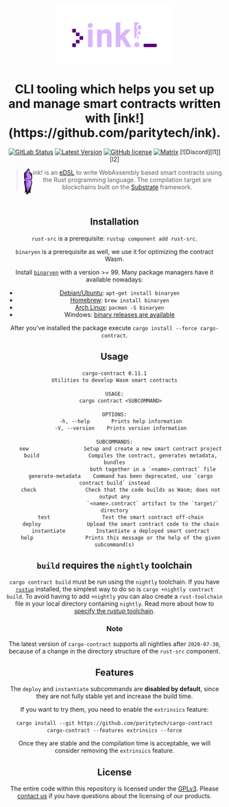 <div align="center">
    <img src="./.images/cargo-contract-color.svg" alt="ink!" height="136" />
<h1 align="center">
    CLI tooling which helps you set up and manage smart contracts written with
    [ink!](https://github.com/paritytech/ink).
</h1>

[![GitLab Status](https://gitlab.parity.io/parity/cargo-contract/badges/master/pipeline.svg)](https://gitlab.parity.io/parity/cargo-contract/pipelines)
[![Latest Version](https://img.shields.io/crates/v/cargo-contract.svg)](https://crates.io/crates/cargo-contract)
[![GitHub license](https://img.shields.io/github/license/paritytech/cargo-contract)](LICENSE) 
[![Matrix][k1]][k2]
[![Discord][l1]][l2]

[k1]: https://img.shields.io/badge/matrix-chat-brightgreen.svg?style=flat
[k2]: https://riot.im/app/#/room/#ink:matrix.parity.io

> <img src="./.images/ink-squid.svg" alt="squink, the ink! mascot" style="vertical-align: middle" align="left" height="60" />ink! is an [eDSL](https://wiki.haskell.org/Embedded_domain_specific_language) to write WebAssembly based smart contracts using the Rust programming language. The compilation target are blockchains built on the [Substrate](https://github.com/paritytech/substrate) framework.

<br/>


## Installation

`rust-src` is a prerequisite: `rustup component add rust-src`.

`binaryen` is a prerequisite as well, we use it for optimizing the contract Wasm. 

Install [`binaryen`](https://github.com/WebAssembly/binaryen#tools) with a version >= 99.
Many package managers have it available nowadays:

* [Debian/Ubuntu](https://tracker.debian.org/pkg/binaryen): `apt-get install binaryen`
* [Homebrew](https://formulae.brew.sh/formula/binaryen): `brew install binaryen`
* [Arch Linux](https://archlinux.org/packages/community/x86_64/binaryen/): `pacman -S binaryen`
* Windows: [binary releases are available](https://github.com/WebAssembly/binaryen/releases)
  
After you've installed the package execute `cargo install --force cargo-contract`.

## Usage

```
cargo-contract 0.11.1
Utilities to develop Wasm smart contracts

USAGE:
    cargo contract <SUBCOMMAND>

OPTIONS:
    -h, --help       Prints help information
    -V, --version    Prints version information

SUBCOMMANDS:
    new                  Setup and create a new smart contract project
    build                Compiles the contract, generates metadata, bundles
                         both together in a `<name>.contract` file
    generate-metadata    Command has been deprecated, use `cargo contract build` instead
    check                Check that the code builds as Wasm; does not output any
                         `<name>.contract` artifact to the `target/` directory
    test                 Test the smart contract off-chain
    deploy               Upload the smart contract code to the chain
    instantiate          Instantiate a deployed smart contract
    help                 Prints this message or the help of the given subcommand(s)
```

## `build` requires the `nightly` toolchain

`cargo contract build` must be run using the `nightly` toolchain. If you have 
[`rustup`](https://github.com/rust-lang/rustup) installed, the simplest way to do so is `cargo +nightly contract build`.
To avoid having to add `+nightly` you can also create a `rust-toolchain` file in your local directory containing 
`nightly`. Read more about how to [specify the rustup toolchain](https://github.com/rust-lang/rustup#override-precedence).

### Note 

The latest version of `cargo-contract` supports all nightlies after `2020-07-30`, because of a change in the directory
structure of the `rust-src` component. 

## Features

The `deploy` and `instantiate` subcommands are **disabled by default**, since they are not fully stable yet and increase the build time.

If you want to try them, you need to enable the `extrinsics` feature:

`cargo install --git https://github.com/paritytech/cargo-contract cargo-contract --features extrinsics --force`

Once they are stable and the compilation time is acceptable, we will consider removing the `extrinsics` feature.

## License

The entire code within this repository is licensed under the [GPLv3](LICENSE). Please [contact us](https://www.parity.io/contact/) if you have questions about the licensing of our products.

